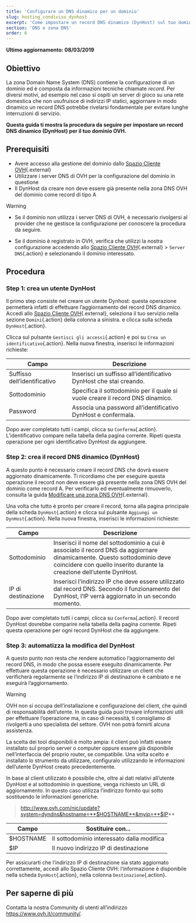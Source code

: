 ```yaml
---
title: 'Configurare un DNS dinamico per un dominio'
slug: hosting_condiviso_dynhost
excerpt: 'Come impostare un record DNS dinamico (DynHost) sul tuo dominio OVH'
section: 'DNS e zona DNS'
order: 6
---
```


**Ultimo aggiornamento: 08/03/2019**

## Obiettivo

La zona Domain Name System (DNS) contiene la configurazione di un dominio ed è composta da informazioni tecniche chiamate <i>record</i>. Per diversi motivi, ad esempio nel caso si ospiti un server di gioco su una rete domestica che non usufruisce di indirizzi IP statici, aggiornare in modo dinamico un record DNS potrebbe rivelarsi fondamentale per evitare lunghe interruzioni di servizio. 

**Questa guida ti mostra la procedura da seguire per impostare un record DNS dinamico (DynHost) per il tuo dominio OVH.**

## Prerequisiti

- Avere accesso alla gestione del dominio dallo [Spazio Cliente OVH](https://www.ovh.com/auth/?action=gotomanager){.external}
- Utilizzare i server DNS di OVH per la configurazione del dominio in questione
- Il DynHost da creare non deve essere già presente nella zona DNS OVH del dominio come record di tipo A

> [!warning]
>
> - Se il dominio non utilizza i server DNS di OVH, è necessario rivolgersi al provider che ne gestisce la configurazione per conoscere la procedura da seguire.
> 
> - Se il dominio è registrato in OVH, verifica che utilizzi la nostra configurazione accedendo allo [Spazio Cliente OVH](https://www.ovh.com/auth/?action=gotomanager){.external} > `Server DNS`{.action} e selezionando il dominio interessato.
>

## Procedura

### Step 1: crea un utente DynHost

Il primo step consiste nel creare un utente Dynhost: questa operazione permetterà infatti di effettuare l’aggiornamento del record DNS dinamico. Accedi allo [Spazio Cliente OVH](https://www.ovh.com/auth/?action=gotomanager){.external}, seleziona il tuo servizio nella sezione `Domini`{.action} della colonna a sinistra. e clicca sulla scheda `DynHost`{.action}.

Clicca sul pulsante `Gestisci gli accessi`{.action} e poi su `Crea un identificativo`{.action}. Nella nuova finestra, inserisci le informazioni richieste:

|Campo|Descrizione|
|---|---|
|Suffisso dell’identificativo|Inserisci un suffisso all’identificativo DynHost che stai creando.|
|Sottodominio|Specifica il sottodominio per il quale si vuole creare il record DNS dinamico.|
|Password|Associa una password all’identificativo DynHost e confermala.|

Dopo aver completato tutti i campi, clicca su `Conferma`{.action}. L’identificativo compare nella tabella della pagina corrente. Ripeti questa operazione per ogni identificativo DynHost da aggiungere.

### Step 2: crea il record DNS dinamico (DynHost)

A questo punto è necessario creare il record DNS che dovrà essere aggiornato dinamicamente. Ti ricordiamo che per eseguire questa operazione il record non deve essere già presente nella zona DNS OVH del dominio come record A. Per verificarlo ed eventualmente rimuoverlo, consulta la guida [Modificare una zona DNS OVH](https://docs.ovh.com/it/domains/web_hosting_modifica_la_tua_zona_dns/){.external}.

Una volta che tutto è pronto per creare il record, torna alla pagina principale della scheda `DynHost`{.action} e clicca sul pulsante `Aggiungi un DynHost`{.action}. Nella nuova finestra, inserisci le informazioni richieste:

|Campo|Descrizione|
|---|---|
|Sottodominio|Inserisci il nome del sottodominio a cui è associato il record DNS da aggiornare dinamicamente. Questo sottodominio deve coincidere con quello inserito durante la creazione dell’utente DynHost.|
|IP di destinazione|Inserisci l’indirizzo IP che deve essere utilizzato dal record DNS. Secondo il funzionamento del DynHost, l’IP verrà aggiornato in un secondo momento.|

Dopo aver completato tutti i campi, clicca su `Conferma`{.action}. Il record DynHost dovrebbe comparire nella tabella della pagina corrente.  Ripeti questa operazione per ogni record DynHost che da aggiungere.

### Step 3: automatizza la modifica del DynHost

A questo punto non resta che rendere automatico l’aggiornamento del record DNS, in modo che possa essere eseguito dinamicamente. Per effettuare questa operazione è necessario utilizzare un client che verificherà regolarmente se l’indirizzo IP di destinazione è cambiato e ne eseguirà l’aggiornamento.

> [!warning]
>
> OVH non si occupa dell’installazione e configurazione del client, che quindi di responsabilità dell’utente. In questa guida puoi trovare informazioni utili per effettuare l’operazione ma, in caso di necessità, ti consigliamo di rivolgerti a uno specialista del settore. OVH non potrà fornirti alcuna assistenza. 
>

La scelta dei tool disponibili è molto ampia: il client può infatti essere installato sul proprio server o computer oppure essere già disponibile nell’interfaccia del proprio router, se compatibile. Una volta scelto e installato lo strumento da utilizzare, configuralo utilizzando le informazioni dell’utente DynHost creato precedentemente.

In base al client utilizzato è possibile che, oltre ai dati relativi all’utente DynHost e al sottodominio in questione, venga richiesto un URL di aggiornamento. In questo caso utilizza l’indirizzo fornito qui sotto sostituendo le informazioni generiche:

> http://www.ovh.com/nic/update?system=dyndns&hostname=**$HOSTNAME**&myip=**$IP**

|Campo|Sostituire con...|
|---|---|
|$HOSTNAME|Il sottodominio interessato dalla modifica|
|$IP|Il nuovo indirizzo IP di destinazione|

Per assicurarti che l’indirizzo IP di destinazione sia stato aggiornato correttamente, accedi allo Spazio Cliente OVH: l’informazione è disponibile nella scheda `DynHost`{.action}, nella colonna `Destinazione`{.action}.


## Per saperne di più

Contatta la nostra Community di utenti all’indirizzo <https://www.ovh.it/community/>.